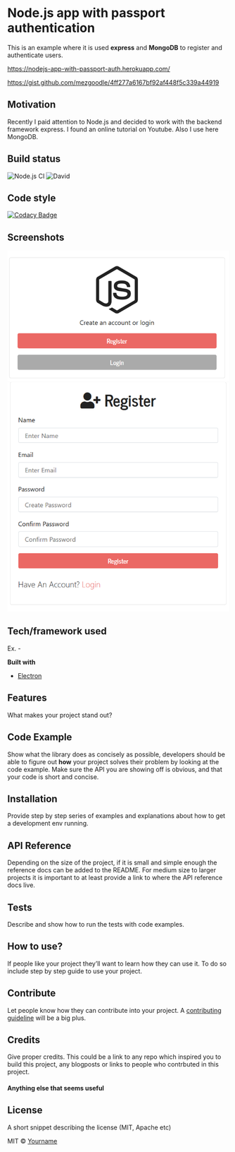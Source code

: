 # Node.js app with passport authentication

This is an example where it is used **express** and **MongoDB** to register and authenticate users.

https://nodejs-app-with-passport-auth.herokuapp.com/

https://gist.github.com/mezgoodle/4ff277a6167bf92af448f5c339a44919

## Motivation
Recently I paid attention to Node.js and decided to work with the backend framework express. I found an online tutorial on Youtube. Also I use here MongoDB.

## Build status

![Node.js CI](https://github.com/mezgoodle/node.js-app-with-passport-authentication/workflows/Node.js%20CI/badge.svg)
![David](https://img.shields.io/david/mezgoodle/node.js-app-with-passport-authentication)

## Code style

[![Codacy Badge](https://api.codacy.com/project/badge/Grade/3a2cbfceb3c04faeb38aadfa0c371ae7)](https://www.codacy.com/manual/mezgoodle/node.js-app-with-passport-authentication?utm_source=github.com&amp;utm_medium=referral&amp;utm_content=mezgoodle/node.js-app-with-passport-authentication&amp;utm_campaign=Badge_Grade)
 
## Screenshots

![Screenshot 1](https://github.com/mezgoodle/images/blob/master/node.js-app-with-passport-authentication/image1.PNG)
![Screenshot 2](https://github.com/mezgoodle/images/blob/master/node.js-app-with-passport-authentication/image2.PNG)

## Tech/framework used
Ex. -

<b>Built with</b>
- [Electron](https://electron.atom.io)

## Features
What makes your project stand out?

## Code Example
Show what the library does as concisely as possible, developers should be able to figure out **how** your project solves their problem by looking at the code example. Make sure the API you are showing off is obvious, and that your code is short and concise.

## Installation
Provide step by step series of examples and explanations about how to get a development env running.

## API Reference

Depending on the size of the project, if it is small and simple enough the reference docs can be added to the README. For medium size to larger projects it is important to at least provide a link to where the API reference docs live.

## Tests
Describe and show how to run the tests with code examples.

## How to use?
If people like your project they’ll want to learn how they can use it. To do so include step by step guide to use your project.

## Contribute

Let people know how they can contribute into your project. A [contributing guideline](https://github.com/zulip/zulip-electron/blob/master/CONTRIBUTING.md) will be a big plus.

## Credits
Give proper credits. This could be a link to any repo which inspired you to build this project, any blogposts or links to people who contrbuted in this project. 

#### Anything else that seems useful

## License
A short snippet describing the license (MIT, Apache etc)

MIT © [Yourname]()
